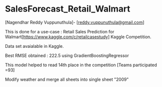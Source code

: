 # SalesForecast_Retail_Walmart
[Nagendhar Reddy Vuppunuthula]- [reddy.vuppunuthula@gmail.com]


This is done for a use-case : Retail Sales Prediction for Walmart[https://www.kaggle.com/c/retailcasestudy] Kaggle Competition.

Data set avaialable in Kaggle.

Best RMSE obtained : 222.5 using GradientBoostingRegressor 

This model helped to read 14th place in the competition [Teams participated =93]

Modify weather and merge all sheets into single sheet "2009"
